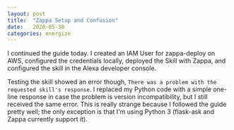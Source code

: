```yaml
---
layout: post
title:  "Zappa Setup and Confusion"
date:   2020-05-30
categories: energize
---
```


I continued the guide today. I created an IAM User for zappa-deploy on AWS,
configured the credentials locally, deployed the Skill with Zappa, and
configured the skill in the Alexa developer console.

Testing the skill showed an error though,
`There was a problem with the requested skill's response`. I replaced my Python
code with a simple one-line response in case the problem is version
incompatibility, but I still received the same error. This is really strange
because I followed the guide pretty well; the only exception is that I'm using
Python 3 (flask-ask and Zappa currently support it).
